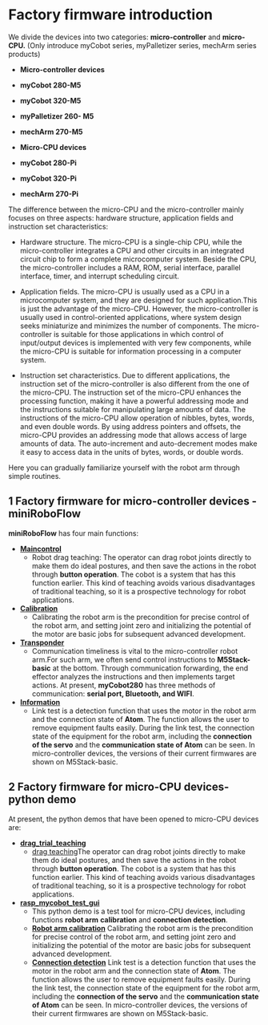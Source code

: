 # Factory firmware introduction

We divide the devices into two categories: **micro-controller** and **micro-CPU.** (Only introduce myCobot series, myPalletizer series, mechArm series products)

-   **Micro-controller devices**
  - **myCobot 280-M5**
  - **myCobot 320-M5**
  - **myPalletizer 260- M5**
  - **mechArm 270-M5**
  
-   **Micro-CPU devices**
  - **myCobot 280-Pi**
  - **myCobot 320-Pi**
  - **mechArm 270-Pi**

The difference between the micro-CPU and the micro-controller mainly focuses on three aspects: hardware structure, application fields and instruction set characteristics:

-   Hardware structure. The micro-CPU is a single-chip CPU, while the micro-controller integrates a CPU and other circuits in an  integrated circuit chip to form a complete microcomputer system. Beside the CPU, the micro-controller includes a RAM, ROM, serial    interface, parallel interface, timer, and interrupt scheduling circuit.

-   Application fields. The micro-CPU is usually used as a CPU in a microcomputer system, and they are designed for such application.This is just the advantage of the micro-CPU. However, the micro-controller is usually used in control-oriented applications, where system design seeks miniaturize and minimizes the number of components. The micro-controller is suitable for those applications  in which control of input/output devices is implemented with very few components, while the micro-CPU is suitable for information  processing in a computer system.

-   Instruction set characteristics. Due to different applications, the instruction set of the micro-controller is also different from the one of the micro-CPU. The instruction set of the micro-CPU enhances the processing function, making it have a powerful addressing mode and the instructions suitable for manipulating large amounts of  data. The instructions of the micro-CPU allow operation of nibbles,  bytes, words, and even double words. By using address pointers and offsets, the micro-CPU provides an addressing mode that allows access of large amounts of data. The auto-increment and auto-decrement modes make it easy to access data in the units of bytes, words, or double words.

Here you can gradually familiarize yourself with the robot arm through simple routines.

## 1 Factory firmware for micro-controller devices - miniRoboFlow

**miniRoboFlow** has four main functions: 
- [**Maincontrol**](https://docs.elephantrobotics.com/docs/myarm-pi-300-en/4-BasicApplication/4.2-firmwares_intro/4.2.1-moving/)
  - Robot drag teaching: The operator can drag robot joints directly to make them do ideal postures, and then save the actions in the robot through **button operation**. The cobot is a system that has this function earlier. This kind of teaching avoids various disadvantages of
  traditional teaching, so it is a prospective technology for robot applications. 
- [**Calibration**](https://docs.elephantrobotics.com/docs/myarm-pi-300-en/4-BasicApplication/4.2-firmwares_intro/4.2.2-calibration/)
  - Calibrating the robot arm is the precondition for precise control of the robot arm, and setting joint zero and initializing the potential of the motor are basic jobs for subsequent advanced development. 
- [**Transponder**](https://docs.elephantrobotics.com/docs/myarm-pi-300-en/4-BasicApplication/4.2-firmwares_intro/4.2.3-transponder/)
  - Communication timeliness is vital to the micro-controller robot arm.For such arm, we often send control instructions to **M5Stack-basic** at the bottom. Through communication forwarding, the end effector analyzes the instructions and then implements target actions. At present, **myCobot280** has three methods of communication: **serial port, Bluetooth, and WIFI**. 
- [**Information**](https://docs.elephantrobotics.com/docs/myarm-pi-300-en/4-BasicApplication/4.2-firmwares_intro/4.2.4-connection/)
  - Link test is a detection function that uses the motor in the robot arm and the connection state of **Atom**. The function allows the user to remove equipment faults easily. During the link test, the connection state of the equipment for the robot arm, including the **connection of the servo** and the **communication state of Atom** can be seen. In
  micro-controller devices, the versions of their current firmwares are shown on M5Stack-basic.

## 2 Factory firmware for micro-CPU devices- python demo

At present, the python demos that have been opened to micro-CPU devices are:
- [**drag\_trial\_teaching**](https://github.com/elephantrobotics/pymycobot/blob/main/demo/drag_trial_teaching.py)
  - [drag teaching](4.2.1-moving/4.2.1.2-micro_CPU.md)The operator can drag robot joints directly to make them do ideal postures, and then save the actions in the robot through **button operation**. The  cobot is a system that has this function earlier. This kind of teaching avoids various disadvantages of traditional teaching, so it is a prospective technology for robot applications. 
- [**rasp\_mycobot\_test\_gui**](https://github.com/elephantrobotics/pymycobot/blob/main/tests/rasp_mycobot_test_gui.py)
  - This python demo is a test tool for micro-CPU devices, including functions **robot arm** **calibration** and **connection detection**.
  - [**Robot arm calibration**](4.2.2-calibration/4.2.2.2-micro_CPU.md) Calibrating the robot arm is the precondition for precise control of the robot arm, and setting joint zero and initializing the potential of the motor are basic jobs for subsequent advanced development. 
  - [**Connection detection**](4.2.4-connection/4.2.4.2-micro_CPU.md) Link test is a detection function that uses the motor in the robot arm and the connection state of **Atom**. The function allows the user to remove equipment faults easily. During the link test, the connection state of the equipment for the robot arm, including the **connection of the servo** and the **communication state of Atom** can be seen. In micro-controller devices, the versions of their current firmwares are shown on M5Stack-basic.

